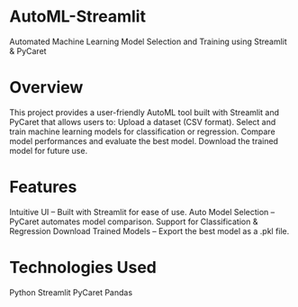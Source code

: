 # AutoML-Streamlit
Automated Machine Learning Model Selection and Training using Streamlit & PyCaret

# Overview
This project provides a user-friendly AutoML tool built with Streamlit and PyCaret that allows users to:
Upload a dataset (CSV format).
Select and train machine learning models for classification or regression.
Compare model performances and evaluate the best model.
Download the trained model for future use.

# Features
 Intuitive UI – Built with Streamlit for ease of use.
 Auto Model Selection – PyCaret automates model comparison.
 Support for Classification & Regression
 Download Trained Models – Export the best model as a .pkl file.
 
# Technologies Used
  Python
  Streamlit
  PyCaret
  Pandas




